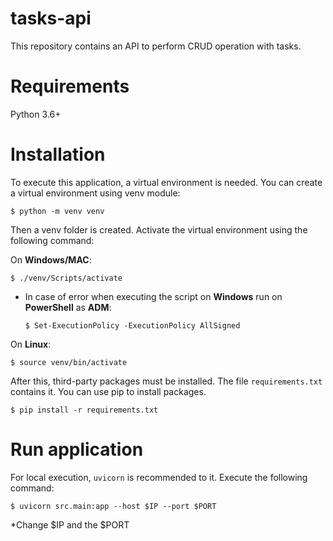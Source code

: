 # tasks-api

This repository contains an API to perform CRUD operation with tasks.

# Requirements

Python 3.6+

# Installation

To execute this application, a virtual environment is needed. You can create a virtual environment using venv module:

```
$ python -m venv venv
```

Then a venv folder is created. Activate the virtual environment using the following command:

On **Windows/MAC**:
```
$ ./venv/Scripts/activate
```
- In case of error when executing the script on **Windows** run on **PowerShell** as **ADM**:
  ```
  $ Set-ExecutionPolicy -ExecutionPolicy AllSigned
  ```

On **Linux**:
```
$ source venv/bin/activate
```

After this, third-party packages must be installed. The file `requirements.txt` contains it. You can use pip to install packages.

```
$ pip install -r requirements.txt
```

# Run application

For local execution, `uvicorn` is recommended to it. Execute the following command:

```
$ uvicorn src.main:app --host $IP --port $PORT
```

*Change $IP and the $PORT 
